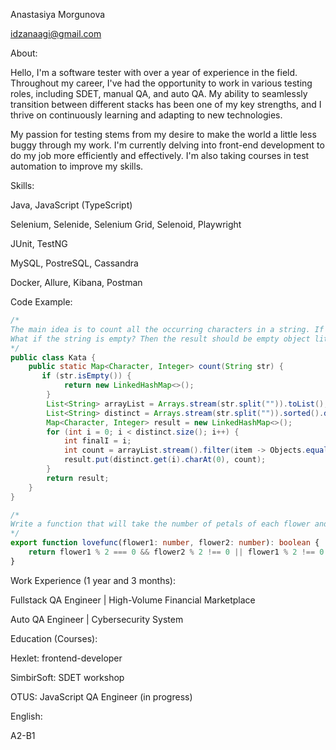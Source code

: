 Anastasiya Morgunova

idzanaagi@gmail.com

About:

Hello, I'm a software tester with over a year of experience in the field. Throughout my career, I've had the opportunity to work in various testing roles, including SDET, manual QA, and auto QA. My ability to seamlessly transition between different stacks has been one of my key strengths, and I thrive on continuously learning and adapting to new technologies.

My passion for testing stems from my desire to make the world a little less buggy through my work. I'm currently delving into front-end development to do my job more efficiently and effectively. I'm also taking courses in test automation to improve my skills.

Skills: 

Java, JavaScript (TypeScript)

Selenium, Selenide, Selenium Grid, Selenoid, Playwright

JUnit, TestNG

MySQL, PostreSQL, Cassandra

Docker, Allure, Kibana, Postman

Code Example:
```java
/*
The main idea is to count all the occurring characters in a string. If you have a string like aba, then the result should be {'a': 2, 'b': 1}.
What if the string is empty? Then the result should be empty object literal, {}.
*/
public class Kata {
    public static Map<Character, Integer> count(String str) {
       if (str.isEmpty()) {
            return new LinkedHashMap<>();
        }
        List<String> arrayList = Arrays.stream(str.split("")).toList();
        List<String> distinct = Arrays.stream(str.split("")).sorted().distinct().toList();
        Map<Character, Integer> result = new LinkedHashMap<>();
        for (int i = 0; i < distinct.size(); i++) {
            int finalI = i;
            int count = arrayList.stream().filter(item -> Objects.equals(item, distinct.get(finalI))).toArray().length;
            result.put(distinct.get(i).charAt(0), count);
        }
        return result;
    }
}
```

```typescript
/*
Write a function that will take the number of petals of each flower and return true if they are in love and false if they aren't.
*/
export function lovefunc(flower1: number, flower2: number): boolean {
    return flower1 % 2 === 0 && flower2 % 2 !== 0 || flower1 % 2 !== 0 && flower2 % 2 === 0
}
```

Work Experience (1 year and 3 months):

Fullstack QA Engineer | High-Volume Financial Marketplace

Auto QA Engineer | Cybersecurity System

Education (Courses):

Hexlet: frontend-developer

SimbirSoft: SDET workshop

OTUS: JavaScript QA Engineer (in progress)

English:

A2-B1